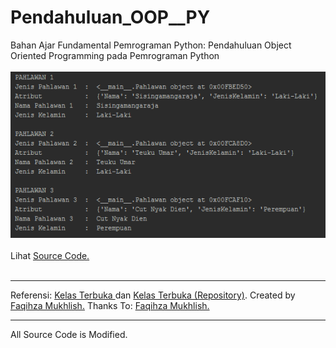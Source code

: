 # Pendahuluan_OOP__PY
Bahan Ajar Fundamental Pemrograman Python: Pendahuluan Object Oriented Programming pada Pemrograman Python<br><br>
<img src="https://github.com/RizkyKhapidsyah/Pendahuluan_OOP__PY/blob/master/rslts/001.PNG"><br><br>
Lihat <a href="https://github.com/RizkyKhapidsyah/Pendahuluan_OOP__PY/blob/master/Program/Main.py">Source Code.</a><br><br>

-----
Referensi: <a href="https://www.youtube.com/user/faqihzamukhlish"> Kelas Terbuka </a> dan <a href="https://github.com/kelasterbuka"> Kelas Terbuka (Repository)</a>. Created by <a href="https://github.com/faqihza">Faqihza Mukhlish.</a> Thanks To: <a href="https://www.youtube.com/channel/UCRGHjysoCemh4y7tCJQs30w/about">Faqihza Mukhlish.</a><br>

-----
All Source Code is Modified.

